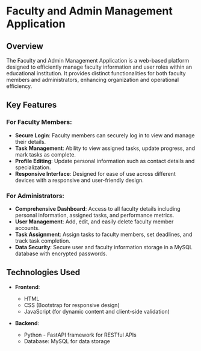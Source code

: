 # Faculty and Admin Management Application

## Overview

The Faculty and Admin Management Application is a web-based platform designed to efficiently manage faculty information and user roles within an educational institution. It provides distinct functionalities for both faculty members and administrators, enhancing organization and operational efficiency.

## Key Features

### For Faculty Members:
- **Secure Login**: Faculty members can securely log in to view and manage their details.
- **Task Management**: Ability to view assigned tasks, update progress, and mark tasks as complete.
- **Profile Editing**: Update personal information such as contact details and specialization.
- **Responsive Interface**: Designed for ease of use across different devices with a responsive and user-friendly design.

### For Administrators:
- **Comprehensive Dashboard**: Access to all faculty details including personal information, assigned tasks, and performance metrics.
- **User Management**: Add, edit, and easily delete faculty member accounts.
- **Task Assignment**: Assign tasks to faculty members, set deadlines, and track task completion.
- **Data Security**: Secure user and faculty information storage in a MySQL database with encrypted passwords.

## Technologies Used

- **Frontend**:
  - HTML
  - CSS (Bootstrap for responsive design)
  - JavaScript (for dynamic content and client-side validation)

- **Backend**:
  - Python - FastAPI framework for RESTful APIs
  - Database: MySQL for data storage 
